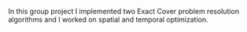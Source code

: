 In this group project I implemented two Exact Cover problem resolution algorithms and I worked
on spatial and temporal optimization.
